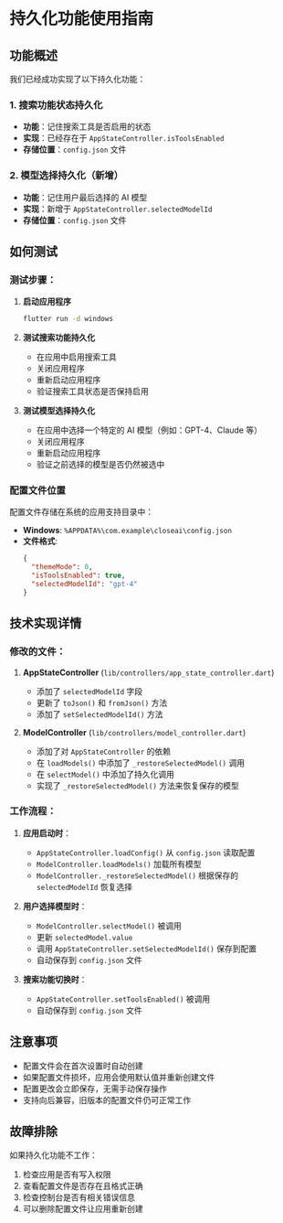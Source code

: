 # 持久化功能使用指南

## 功能概述

我们已经成功实现了以下持久化功能：

### 1. 搜索功能状态持久化
- **功能**：记住搜索工具是否启用的状态
- **实现**：已经存在于 `AppStateController.isToolsEnabled`
- **存储位置**：`config.json` 文件

### 2. 模型选择持久化（新增）
- **功能**：记住用户最后选择的 AI 模型
- **实现**：新增于 `AppStateController.selectedModelId`
- **存储位置**：`config.json` 文件

## 如何测试

### 测试步骤：

1. **启动应用程序**
   ```bash
   flutter run -d windows
   ```

2. **测试搜索功能持久化**
   - 在应用中启用搜索工具
   - 关闭应用程序
   - 重新启动应用程序
   - 验证搜索工具状态是否保持启用

3. **测试模型选择持久化**
   - 在应用中选择一个特定的 AI 模型（例如：GPT-4、Claude 等）
   - 关闭应用程序
   - 重新启动应用程序
   - 验证之前选择的模型是否仍然被选中

### 配置文件位置

配置文件存储在系统的应用支持目录中：
- **Windows**: `%APPDATA%\com.example\closeai\config.json`
- **文件格式**:
  ```json
  {
    "themeMode": 0,
    "isToolsEnabled": true,
    "selectedModelId": "gpt-4"
  }
  ```

## 技术实现详情

### 修改的文件：

1. **AppStateController** (`lib/controllers/app_state_controller.dart`)
   - 添加了 `selectedModelId` 字段
   - 更新了 `toJson()` 和 `fromJson()` 方法
   - 添加了 `setSelectedModelId()` 方法

2. **ModelController** (`lib/controllers/model_controller.dart`)
   - 添加了对 `AppStateController` 的依赖
   - 在 `loadModels()` 中添加了 `_restoreSelectedModel()` 调用
   - 在 `selectModel()` 中添加了持久化调用
   - 实现了 `_restoreSelectedModel()` 方法来恢复保存的模型

### 工作流程：

1. **应用启动时**：
   - `AppStateController.loadConfig()` 从 `config.json` 读取配置
   - `ModelController.loadModels()` 加载所有模型
   - `ModelController._restoreSelectedModel()` 根据保存的 `selectedModelId` 恢复选择

2. **用户选择模型时**：
   - `ModelController.selectModel()` 被调用
   - 更新 `selectedModel.value`
   - 调用 `AppStateController.setSelectedModelId()` 保存到配置
   - 自动保存到 `config.json` 文件

3. **搜索功能切换时**：
   - `AppStateController.setToolsEnabled()` 被调用
   - 自动保存到 `config.json` 文件

## 注意事项

- 配置文件会在首次设置时自动创建
- 如果配置文件损坏，应用会使用默认值并重新创建文件
- 配置更改会立即保存，无需手动保存操作
- 支持向后兼容，旧版本的配置文件仍可正常工作

## 故障排除

如果持久化功能不工作：

1. 检查应用是否有写入权限
2. 查看配置文件是否存在且格式正确
3. 检查控制台是否有相关错误信息
4. 可以删除配置文件让应用重新创建
